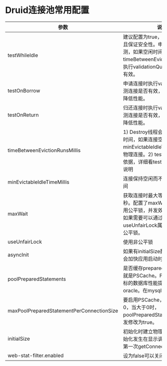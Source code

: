 # Druid连接池常用配置

参数 | 说明
--- | ---
testWhileIdle | 建议配置为true，不影响性能，并且保证安全性。申请连接的时候检测，如果空闲时间大于timeBetweenEvictionRunsMillis，执行validationQuery检测连接是否有效。
testOnBorrow | 申请连接时执行validationQuery检测连接是否有效，做了这个配置会降低性能。
testOnReturn | 归还连接时执行validationQuery检测连接是否有效，做了这个配置会降低性能。
timeBetweenEvictionRunsMillis | 1) Destroy线程会检测连接的间隔时间，如果连接空闲时间大于等于minEvictableIdleTimeMillis则关闭物理连接。2) testWhileIdle的判断依据，详细看testWhileIdle属性的说明
minEvictableIdleTimeMillis | 连接保持空闲而不被驱逐的最小时间
maxWait | 获取连接时最大等待时间，单位毫秒。配置了maxWait之后，缺省启用公平锁，并发效率会有所下降，如果需要可以通过配置useUnfairLock属性为true使用非公平锁。
useUnfairLock | 使用非公平锁
asyncInit | 如果有initialSize数量较多时，打开会加快应用启动时间
poolPreparedStatements | 是否缓存preparedStatement，也就是PSCache。PSCache对支持游标的数据库性能提升巨大，比如说oracle。在mysql下建议关闭。
maxPoolPreparedStatementPerConnectionSize | 要启用PSCache，必须配置大于0，当大于0时，poolPreparedStatements自动触发修改为true。
initialSize | 初始化时建立物理连接的个数。初始化发生在显示调用init方法，或者第一次getConnection时
web-stat-filter.enabled | 设为false可以关闭监控共呢个
